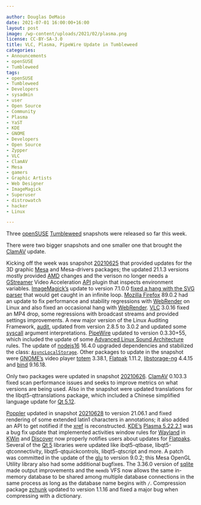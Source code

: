 ```yaml
---

author: Douglas DeMaio
date: 2021-07-01 16:00:00+16:00
layout: post
image: /wp-content/uploads/2021/02/plasma.png 
license: CC-BY-SA-3.0
title: VLC, Plasma, PipeWire Update in Tumbleweed 
categories:
- Announcements
- openSUSE
- Tumbleweed
tags:
- openSUSE
- Tumbleweed
- Developers
- sysadmin
- user
- Open Source
- Community
- Plasma
- YaST
- KDE
- GNOME
- Developers
- Open Source
- Zypper
- VLC
- ClamAV
- Mesa
- gamers
- Graphic Artists
- Web Designer
- ImageMagick
- Superuser
- distrowatch
- hacker
- Linux

---
```


Three [openSUSE](https://get.opensuse.org/) [Tumbleweed](https://get.opensuse.org/tumbleweed/) snapshots were released so far this week. 

There were two bigger snapshots and one smaller one that brought the [ClamAV](https://www.clamav.net/) update. 

Kicking off the week was snapshot [20210625](https://lists.opensuse.org/archives/list/factory@lists.opensuse.org/thread/6YTZRZGT6W677MTN3XIEVEPXBZ5APYWW/) that provided updates for the 3D graphic [Mesa](https://www.mesa3d.org/) and Mesa-drivers packages; the updated 21.1.3 versions mostly provided [AMD](https://www.amd.com/en) changes and the verison no longer needs a [GStreamer](https://gstreamer.freedesktop.org/) Video Acceleration [API](https://en.wikipedia.org/wiki/API) plugin that inspects environment variables. [ImageMagick’s](https://imagemagick.org/index.php) update to version 7.1.0.0 [fixed a hang with the SVG parser](https://github.com/ImageMagick/ImageMagick/issues/3818) that would get caught in an infinite loop. [Mozilla Firefox](https://www.mozilla.org) 89.0.2 had an update to fix performance and stability regressions with [WebRender](https://github.com/servo/webrender) on Linux and also fixed an occasional hang with [WebRender](https://github.com/servo/webrender). [VLC](https://www.videolan.org/vlc/index.html) 3.0.16 fixed an MP4 drop, some regressions with broadcast streams and provided settings improvements. A new major version of the Linux Auditing Framework, [audit](https://github.com/linux-audit/audit-userspace), updated from version 2.8.5 to 3.0.2 and updated some [syscall](https://en.wikipedia.org/wiki/System_call) argument interpretations. [PipeWire](https://pipewire.org/) updated to version 0.3.30+55, which included the update of some [Advanced Linux Sound Architecture](https://en.wikipedia.org/wiki/Advanced_Linux_Sound_Architecture) rules. The update of [nodejs16](https://nodejs.org/en/) 16.4.0 upgraded dependencies and stabilized the class: [`AsyncLocalStorage`](https://nodejs.org/api/async_context.html#async_context_class_asynclocalstorage). Other packages to update in the snapshot were [GNOME’s](https://www.gnome.org/) video player [totem](https://wiki.gnome.org/Apps/Videos) 3.38.1, [Flatpak](https://flatpak.org/) 1.11.2, [libstorage-ng](https://github.com/openSUSE/libstorage-ng) 4.4.15 and [bind](https://bind9.readthedocs.io) 9.16.18.

Only two packages were updated in snapshot [20210626](https://lists.opensuse.org/archives/list/factory@lists.opensuse.org/thread/3RPNR2RLYQ2EX3PL3LAQQU6HYT6FVH3U/). [ClamAV](https://www.clamav.net/) 0.103.3 fixed scan performance issues and seeks to improve metrics on what versions are being used. Also in the snapshot were updated translations for the libqt5-qttranslations package, which included a Chinese simplified language update for [Qt 5.12](https://www.qt.io/qt-5-12).

[Poppler](https://poppler.freedesktop.org/) updated in snapshot [20210628](https://lists.opensuse.org/archives/list/factory@lists.opensuse.org/thread/ZKXNJ2SJ364PVV3RFYKSJJVQBOU6LFBU/) to version 21.06.1 and fixed rendering of some extended latin1 characters in annotations; it also added an API to get notified if the [xref](https://linux.die.net/man/3/xref) is reconstructed. [KDE’s](https://kde.org) [Plasma 5.22.2.1](https://kde.org/announcements/plasma/5/5.22.2) was a bug fix update that implemented activities window rules for [Wayland](https://wayland.freedesktop.org/) in [KWin](https://invent.kde.org/plasma/kwin) and [Discover](https://userbase.kde.org/Discover) now properly notifies users about updates for [Flatpaks](https://flatpak.org/). Several of the [Qt 5](https://www.qt.io/) libraries were updated like ibqt5-qtbase, libqt5-qtconnectivity, libqt5-qtquickcontrols, libqt5-qtscript and more. A patch was committed in the update of the [glu](https://cgit.freedesktop.org/mesa/glu/) to version 9.0.2; this Mesa OpenGL Utility library also had some additional bugfixes. The 3.36.0 version of [sqlite](https://www.sqlite.org/index.html) made output improvements and the `memdb` VFS now allows the same in-memory database to be shared among multiple database connections in the same process as long as the database name begins with `/`. Compression package [zchunk](https://github.com/zchunk/zchunk) updated to version 1.1.16 and fixed a major bug when compressing with a dictionary.
